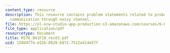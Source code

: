 ```yaml
---
content_type: resource
description: This resource contains problem statements related to probability and
  communication through noisy channel.
file: https://ol-ocw-studio-app-production.s3.amazonaws.com/courses/6-041-probabilistic-systems-analysis-and-applied-probability-fall-2010/150d4f74e52b8820b8727512a414e57f_MIT6_041F10_rec03.pdf
file_type: application/pdf
resourcetype: Document
title: MIT6_041F10_rec03.pdf
uid: 150d4f74-e52b-8820-b872-7512a414e57f
---
```

